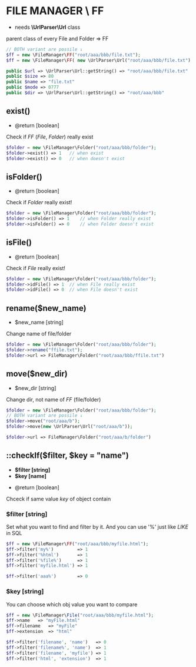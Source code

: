 # FILE MANAGER \ FF
- needs **\UrlParser\Url** class

 parent class of every File and Folder => FF


```php
// BOTH variant are possile ↓
$ff = new \FileManager\FF("root/aaa/bbb/file.txt");
$ff = new \FileManager\FF( new \UrlParser\Url("root/aaa/bbb/file.txt") );

public $url => \UrlParser\Url::getString() => "root/aaa/bbb/file.txt"
public $size => 80
public $name => "file.txt"
public $mode => 0777
public $dir => \UrlParser\Url::getString() => "root/aaa/bbb"
```

## exist()
- @return [boolean]

Check if *FF* (*File*, *Folder*) really exist
```php
$folder = new \FileManager\Folder("root/aaa/bbb/folder");
$folder->exist() => 1	// when exist
$folder->exist() => 0	// when doesn't exist
```

## isFolder()
- @return [boolean]

Check if *Folder* really exist!
```php
$folder = new \FileManager\Folder("root/aaa/bbb/folder");
$folder->isFolder() => 1	// when Folder really exist
$folder->isFolder() => 0	// when Folder doesn't exist
```

## isFile()
- @return [boolean]

Check if *File* really exist!
```php
$folder = new \FileManager\Folder("root/aaa/bbb/folder");
$folder->idFile() => 1	// when File really exist
$folder->idFile() => 0	// when File doesn't exist
```


## rename($new_name)
- $new_name [string]

Change name of file/folder
```php
$folder = new \FileManager\Folder("root/aaa/bbb/folder");
$folder->rename("ffile.txt");
$folder->url => FileManager\Folder("root/aaa/bbb/ffile.txt")
```

## move($new_dir)
- $new_dir [string]

Change dir, not name of *FF* (file/folder)
```php
$folder = new \FileManager\Folder("root/aaa/bbb/folder");
// BOTH variant are possile ↓
$folder->move("root/aaa/b");
$folder->move(new \UrlParser\Url("root/aaa/b"));

$folder->url => FileManager\Folder("root/aaa/b/folder")
```

## ::checkIf($filter, $key = "name")
- **$filter [string]**
- **$key [name]**
* @return [boolean]

Chceck if same value *key* of object contain

### $filter [string]
Set what you want to find and filter by it. And you can use '%' just like *LIKE* in SQL
```php
$ff = new \FileManager\FF("root/aaa/bbb/myfile.html");
$ff->filter('my%')         => 1
$ff->filter('%html')       => 1
$ff->filter('%file%')      => 1
$ff->filter('myfile.html') => 1

$ff->filter('aaa%')        => 0
```

### $key [string]
You can choose which obj value you want to compare
```php
$ff = new \FileManager\File("root/aaa/bbb/myfile.html");
$ff->name 	=> "myFile.html"
$ff->filename 	=> "myFile"
$ff->extension 	=> "html"

$ff->filter('filename', 'name')	  => 0
$ff->filter('filename%', 'name')  => 1
$ff->filter('filename', 'myfile') => 1
$ff->filter('html', 'extension')  => 1


```
